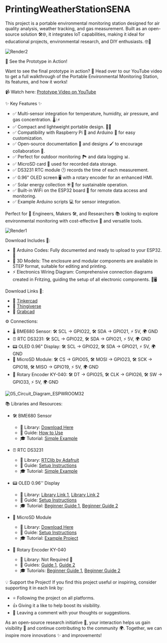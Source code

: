 # PrintingWeatherStationSENA
This project is a portable environmental monitoring station designed for air quality analysis, weather tracking, and gas measurement. Built as an open-source solution 🛠️🌐, it integrates IoT capabilities, making it ideal for educational projects, environmental research, and DIY enthusiasts. 🤓🔧

![Render2](https://github.com/user-attachments/assets/8b6a5cb7-3b91-4732-8c34-d4d53aa1e22a)

🎥 See the Prototype in Action!

Want to see the final prototype in action? 🌟 Head over to our YouTube video to get a full walkthrough of the Portable Environmental Monitoring Station, its features, and how it works!

📹 Watch here: [Prototype Video on YouTube](https://youtu.be/jpqpw_nJwng?si=KsxWxKCoQXddJWzs)

✨ Key Features ✨
- ✅ Multi-sensor integration for temperature, humidity, air pressure, and gas concentration. 🌡️💧⚡
- ✅ Compact and lightweight portable design. 🎒📏
- ✅ Compatibility with Raspberry Pi 🍓 and Arduino 🤖 for easy customization.
- ✅ Open-source documentation 📂 and designs 🖌️ to encourage collaboration 🤝.
- ✅ Perfect for outdoor monitoring 🏞️ and data logging 📊.
- ✅ MicroSD card 📀 used for recorded data storage.
- ✅ DS3231 RTC module 🕒 records the time of each measurement.
- ✅ 0.96" OLED screen 🖥️ with a rotary encoder for an enhanced HMI.
- ✅ Solar energy collection ☀️🔋 for sustainable operation.
- ✅ Built-in WiFi on the ESP32 board 📶 for remote data access and monitoring.
- ✅ Example Arduino scripts 💻 for sensor integration.

Perfect for 🔬 Engineers, Makers 🛠️, and Researchers 📚 looking to explore environmental monitoring with cost-effective 🌟 and versatile tools.

![Render1](https://github.com/user-attachments/assets/a28f2512-0d2d-4490-8a30-01b58cd39081)

Download Includes 📂:
- 📜 Arduino Codes: Fully documented and ready to upload to your ESP32. 🚀
- 📐 3D Models: The enclosure and modular components are available in STEP format, suitable for editing and printing. 
- ⚡ Electronics Wiring Diagram: Comprehensive connection diagrams created in Fritzing, guiding the setup of all electronic components. 🔌🖥️

Download Links 🔗:
- 📌 [Tinkercad](https://www.tinkercad.com/things/6pniuVdfldQ-estacion-de-monitoreo-iot-rev4)
- 📌 [Thingiverse](https://www.thingiverse.com/thing:6854103)
- 📌 [Grabcad](https://grabcad.com/library/diy-portable-weather-station-1)

⚙️ Connections:
- 🌡️ BME680 Sensor: 🛠️ SCL -> GPIO22, 🛠️ SDA -> GPIO21, ⚡ 5V, 🌍 GND
- ⏰ RTC DS3231: 🛠️ SCL -> GPIO22, 🛠️ SDA -> GPIO21, ⚡ 5V, 🌍 GND
- 📟 OLED 0.96" Display: 🛠️ SCL -> GPIO22, 🛠️ SDA -> GPIO21, ⚡ 5V, 🌍 GND
- 💾 MicroSD Module: 🛠️ CS -> GPIO05, 🛠️ MOSI -> GPIO23, 🛠️ SCK -> GPIO18, 🛠️ MISO -> GPIO19, ⚡ 5V, 🌍 GND
- 🔄 Rotary Encoder KY-040: 🛠️ DT -> GPIO25, 🛠️ CLK -> GPIO26, 🛠️ SW -> GPIO33, ⚡ 5V, 🌍 GND

![05_Circuit_Diagram_ESPWROOM32](https://github.com/user-attachments/assets/f012310b-f9d6-4136-87b6-e23a1d1326a4)

📚 Libraries and Resources:
- 🛠️ BME680 Sensor
  - 📂 Library: [Download Here](https://n9.cl/2wgdx)
  - 📖 Guide: [How to Use](https://n9.cl/31472)
  - 🎓 Tutorial: [Simple Example](https://n9.cl/s88k9)

- ⏰ RTC DS3231
  - 📂 Library: [RTClib by Adafruit](https://github.com/adafruit/RTClib)
  - 📖 Guide: [Setup Instructions](https://n9.cl/o9x3j) 
  - 🎓 Tutorial: [Simple Example](https://n9.cl/v09a0) 

- 📟 OLED 0.96'' Display
  - 📂 Library: [Library Link 1](www.n9.cl/xlc9w), [Library Link 2](www.n9.cl/xv1dp)
  - 📖 Guide: [Setup Instructions](https://n9.cl/l03ufr) 
  - 🎓 Tutorial: [Beginner Guide 1](www.n9.cl/jzy5xj), [Beginner Guide 2](www.n9.cl/f29yyf) 

- 💾 MicroSD Module
  - 📂 Library: [Download Here](https://n9.cl/z0hjuf)
  - 📖 Guide: [Setup Instructions](https://n9.cl/nbez7)
  - 🎓 Tutorial: [Example Project](https://n9.cl/s88k9)

- 🔄 Rotary Encoder KY-040
  - 📂 Library: Not Required 🎉
  - 📖 Guides: [Guide 1](https://n9.cl/tbt4g), [Guide 2](https://n9.cl/v2f8)
  - 🎓 Tutorials: [Beginner Guide 1](https://n9.cl/rmjnv), [Beginner Guide 2](https://n9.cl/bn3d6)

💡 Support the Project!
If you find this project useful or inspiring, consider supporting it in each link by:
- ⭐ Following the project on all platforms.
- 👍 Giving it a like to help boost its visibility.
- 💬 Leaving a comment with your thoughts or suggestions.

As an open-source research initiative 🌱, your interaction helps us gain visibility 👀 and continue contributing to the community 🌍. Together, we can inspire more innovations ✨ and improvements!
